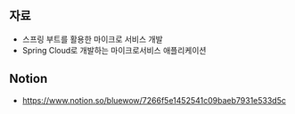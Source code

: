 ## 자료
- 스프링 부트를 활용한 마이크로 서비스 개발
- Spring Cloud로 개발하는 마이크로서비스 애플리케이션

## Notion
- https://www.notion.so/bluewow/7266f5e1452541c09baeb7931e533d5c
